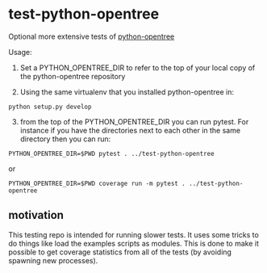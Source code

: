 test-python-opentree
====================

Optional more extensive tests of [python-opentree](https://opentree.readthedocs.io/en/latest/readme.html)


Usage:

  1. Set a PYTHON_OPENTREE_DIR to refer to the top of your local copy of the python-opentree 
    repository
    
  2. Using the same virtualenv that you installed python-opentree in:

    python setup.py develop

  3. from the top of the PYTHON_OPENTREE_DIR you can run pytest. For instance if you have the
    directories next to each other in the same directory then you can run:
    
    PYTHON_OPENTREE_DIR=$PWD pytest . ../test-python-opentree
 
 or 
    
    PYTHON_OPENTREE_DIR=$PWD coverage run -m pytest . ../test-python-opentree
 
 ## motivation
 This testing repo is intended for running slower tests. It uses some tricks to do things
 like load the examples scripts as modules. This is done to make it possible to get coverage
 statistics from all of the tests (by avoiding spawning new processes).